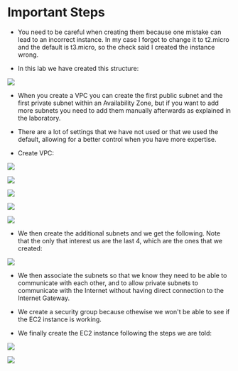 # Important Steps
- You need to be careful when creating them because one mistake can lead to an incorrect instance. In my case I forgot to change it to t2.micro and the default is t3.micro, so the check said I created the instance wrong.

- In this lab we have created this structure:

![](./images/16-lab_architecture.png)

- When you create a VPC you can create the first public subnet and the first private subnet within an Availability Zone, but if you want to add more subnets you need to add them manually afterwards as explained in the laboratory.

- There are a lot of settings that we have not used or that we used the default, allowing for a better control when you have more expertise.

- Create VPC:

![](./images/17-vpc_preview_1.png)

![](./images/18-vpc_preview_2.png)

![](./images/19-vpc_create_1.png)

![](./images/20-vpc_create_2.png)

![](./images/21-vpc_created.png)

- We then create the additional subnets and we get the following. Note that the only that interest us are the last 4, which are the ones that we created:

![](./images/22-additional_subnets.png)

- We then associate the subnets so that we know they need to be able to communicate with each other, and to allow private subnets to communicate with the Internet without having direct connection to the Internet Gateway.

- We create a security group because othewise we won't be able to see if the EC2 instance is working.

- We finally create the EC2 instance following the steps we are told:

![](./images/23-ec2_config_1.png)

![](./images/24-ec2_config_2.png)